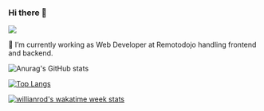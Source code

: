 ### Hi there 👋
<!--
**gerwengaceta/gerwengaceta** is a ✨ _special_ ✨ repository because its `README.md` (this file) appears on your GitHub profile.

Here are some ideas to get you started:

- 🔭 I’m currently working on ...
- 🌱 I’m currently learning ...
- 👯 I’m looking to collaborate on ...
- 🤔 I’m looking for help with ...
- 💬 Ask me about ...
- 📫 How to reach me: ...
- 😄 Pronouns: ...
- ⚡ Fun fact: ...
-->
![](https://komarev.com/ghpvc/?username=gerwengaceta)

🔭 I’m currently working as Web Developer at Remotodojo handling frontend and backend.

![Anurag's GitHub stats](https://github-readme-stats.vercel.app/api?username=gerwengaceta&count_private=true&show_icons=true&theme=dracula)


[![Top Langs](https://github-readme-stats.vercel.app/api/top-langs/?username=gerwengaceta&layout=compact&langs_count=10)](https://github.com/anuraghazra/github-readme-stats)

[![willianrod's wakatime week stats](https://github-readme-stats.vercel.app/api/wakatime?username=gerwenjacob&layout=compact&langs_count=20&count_private=true)](https://github.com/anuraghazra/github-readme-stats&range=last_7_days)



